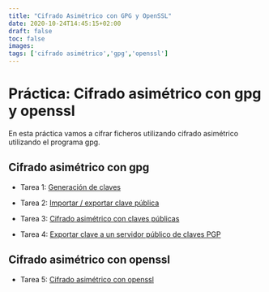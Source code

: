 ```yaml
---
title: "Cifrado Asimétrico con GPG y OpenSSL"
date: 2020-10-24T14:45:15+02:00
draft: false
toc: false
images:
tags: ['cifrado asimétrico','gpg','openssl']
---
```


# Práctica: Cifrado asimétrico con gpg y openssl

En esta práctica vamos a cifrar ficheros utilizando cifrado asimétrico utilizando el programa gpg.

## Cifrado asimétrico con gpg

* Tarea 1: [Generación de claves](https://github.com/CeliaGMqrz/cifrado_asimetrico_gpg_openssl/blob/main/cifrado_asim%C3%A9trico_gpg_openssl.md)

* Tarea 2: [Importar / exportar clave pública](https://github.com/CeliaGMqrz/cifrado_asimetrico_gpg_openssl/blob/main/importar_exportar_clavepub.md)

* Tarea 3: [Cifrado asimétrico con claves públicas](https://github.com/CeliaGMqrz/cifrado_asimetrico_gpg_openssl/blob/main/cifrado_asimetrico_claves_publicas.md)

* Tarea 4: [Exportar clave a un servidor público de claves PGP](https://github.com/CeliaGMqrz/cifrado_asimetrico_gpg_openssl/blob/main/exportar_servidor_publico.md)

## Cifrado asimétrico con openssl

* Tarea 5: [Cifrado asimétrico con openssl](https://github.com/CeliaGMqrz/cifrado_asimetrico_gpg_openssl/blob/main/asimetrico_openssl.md)

